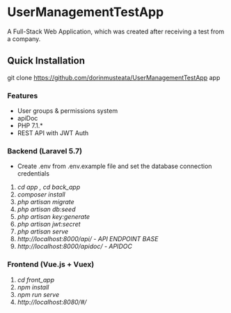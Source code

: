 # UserManagementTestApp
A Full-Stack Web Application, which was created after receiving a test from a company.

## Quick Installation

git clone https://github.com/dorinmusteata/UserManagementTestApp app

### Features

* User groups & permissions system
* apiDoc
* PHP 7.1.*
* REST API with JWT Auth

### Backend (Laravel 5.7)

* Create .env from .env.example file and set the database connection credentials

1. *cd app , cd back_app*
2. *composer install*
3. *php artisan migrate*
4. *php artisan db:seed*
5. *php artisan key:generate*
6. *php artisan jwt:secret*
7. *php artisan serve*
8. *http://localhost:8000/api/ - API ENDPOINT BASE*
9. *http://localhost:8000/apidoc/ - APIDOC*

### Frontend (Vue.js + Vuex)

1. *cd front_app*
2. *npm install*
3. *npm run serve*
4. *http://localhost:8080/#/*
